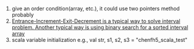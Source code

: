 1. give an order condition(array, etc.), it could use two pointers method probably
2. [Entrance-Increment-Exit-Decrement is a typical way to solve interval problem. Another typical way is using binary search for a sorted interval array](http://leetcode.com/problems/my-calendar-ii/discuss/109522/Simplified-winner's-solution/111426)
3. scala variable initialization e.g., val str, s1, s2, s3 = "chenfh5_scala_test"



